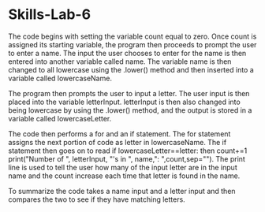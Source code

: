 # Skills-Lab-6
The code begins with setting the variable count equal to zero. Once count is assigned its starting variable, the program then proceeds to prompt the user to enter a name. The input the user chooses to enter for the name is then entered into another variable called name. The variable name is then changed to all lowercase using the .lower() method and then inserted into a variable called lowercaseName. 

The program then prompts the user to input a letter. The user input is then placed into the variable letterInput. letterInput is then also changed into being lowercase by using the .lower() method, and the output is stored in a variable called lowercaseLetter. 

The code then performs a for and an if statement. The for statement assigns the next portion of code as letter in lowercaseName. The if statement then goes on to read if lowercaseLetter==letter: then count+=1
print("Number of ", letterInput, "'s in ", name,": ",count,sep=""). The print line is used to tell the user how many of the input letter are in the input name and the count increase each time that letter is found in the name.

To summarize the code takes a name input and a letter input and then compares the two to see if they have matching letters. 
